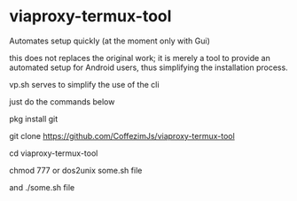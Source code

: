 # viaproxy-termux-tool
Automates setup quickly (at the moment only with Gui) 

this does not replaces the original work; it is merely a tool to provide an automated setup for Android users, thus simplifying the installation process.

vp.sh serves to simplify the use of the cli


just do the commands below 

pkg install git 

git clone https://github.com/CoffezimJs/viaproxy-termux-tool

cd viaproxy-termux-tool

chmod 777 or dos2unix some.sh file

and ./some.sh file
